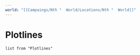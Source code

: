 ```yaml
---
world: "[[Campaings/Nth °  World/Locations/Nth °  World]]"
---
```

# Plotlines

```dataview
list from "Plotlines"
```
